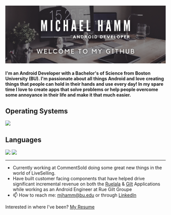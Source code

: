 <p align="center">
  <img src="./welcome.png">
</p>

#### I'm an Android Developer with a Bachelor's of Science from Boston University (BU). I'm passionate about all things Android and love creating things that people can hold in their hands and use every day! In my spare time I love to create apps that solve problems or help people overcome some annoyance in their life and make it that much easier.

## Operating Systems
<img src="https://img.shields.io/badge/Android-3DDC84?style=for-the-badge&logo=android&logoColor=white" />

## Languages
<img src="https://img.shields.io/badge/Kotlin%20-%15b50d.svg?&style=for-the-badge&logo=Kotlin&logoColor=white" /> <img src="https://img.shields.io/badge/Java%20-%15b50d.svg?&style=for-the-badge&logo=Java&logoColor=white" />

---
- Currently working at CommentSold doing some great new things in the world of LiveSelling.
- Have built customer facing components that have helped drive significant incremental revenue on both the [Ruelala](https://play.google.com/store/apps/details?id=com.retailconvergence.ruelala) & [Gilt](https://play.google.com/store/apps/details?id=com.gilt.android) Applications while working as an Android Engineer at Rue Gilt Groupe
- 📫 How to reach me: mjhamm@bu.edu or through <a href="www.linkedin.com/in/michael-hamm-001"/>LinkedIn</a>

Interested in where I've been? <a href="./Resume-Michael-Hamm.pdf">My Resume</a>

<!---
mjhamm/mjhamm is a ✨ special ✨ repository because its `README.md` (this file) appears on your GitHub profile.
You can click the Preview link to take a look at your changes.
--->
